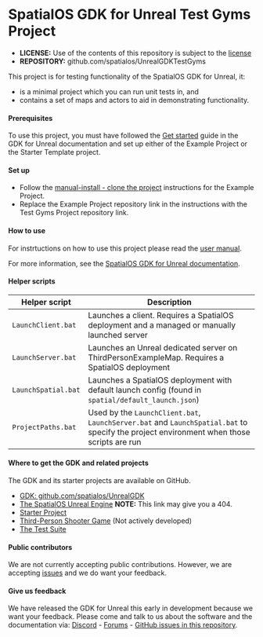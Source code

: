 # SpatialOS GDK for Unreal Test Gyms Project

* **LICENSE:** Use of the contents of this repository is subject to the [license](LICENSE.md)
* **REPOSITORY:** github.com/spatialos/UnrealGDKTestGyms

This project is for testing functionality of the SpatialOS GDK for Unreal, it:
* is a minimal project which you can run unit tests in, and
* contains a set of maps and actors to aid in demonstrating functionality.

#### Prerequisites
To use this project, you must have followed the [Get started](https://docs.improbable.io/unreal/latest/get-started/introduction) guide in the GDK for Unreal documentation and set up either of the Example Project or the Starter Template project.

#### Set up
* Follow the [manual-install - clone the project](https://docs.improbable.io/unreal/latest/content/get-started/example-project/exampleproject-manual-setup#step-2-clone-the-example-project-repository) instructions for the Example Project.
* Replace the Example Project repository link in the instructions with the Test Gyms Project repository link.

#### How to use
For instrtuctions on how to use this project please read the [user manual](http://github.com/spatialos/UnrealGDKTestGyms/USER_MANUAL.MD).

For more information, see the [SpatialOS GDK for Unreal documentation](https://docs.improbable.io/unreal/latest/).

#### Helper scripts
| Helper script  | Description |
| --- | --- |
| `LaunchClient.bat` | Launches a client. Requires a SpatialOS deployment and a managed or manually launched server|
| `LaunchServer.bat` | Launches an Unreal dedicated server on ThirdPersonExampleMap. Requires a SpatialOS deployment |
| `LaunchSpatial.bat` | Launches a SpatialOS deployment with default launch config (found in `spatial/default_launch.json`) |
| `ProjectPaths.bat` | Used by the `LaunchClient.bat`, `LaunchServer.bat` and `LaunchSpatial.bat` to specify the project environment when those scripts are run |

#### Where to get the GDK and related projects
The GDK and its starter projects are available on GitHub.
* [GDK: github.com/spatialos/UnrealGDK](https://github.com/spatialos/UnrealGDK)
* [The SpatialOS Unreal Engine](https://github.com/improbableio/UnrealEngine/tree/4.20-SpatialOSUnrealGDK)
**NOTE:** This link may give you a 404.
* [Starter Project](https://github.com/spatialos/UnrealGDKStarterProject)
* [Third-Person Shooter Game](https://github.com/spatialos/UnrealGDKThirdPersonShooter) (Not actively developed)
* [The Test Suite](https://github.com/spatialos/UnrealGDKTestSuite)

#### Public contributors
We are not currently accepting public contributions. However, we are accepting [issues](https://github.com/spatialos/UnrealGDK/issues) and we do want your feedback.

#### Give us feedback
We have released the GDK for Unreal this early in development because we want your feedback. Please come and talk to us about the software and the documentation via: [Discord](https://discordapp.com/channels/311273633307951114/339471548647866368) - [Forums](https://forums.improbable.io/) - [GitHub issues in this repository](https://github.com/spatialos/UnrealGDK/issues).
